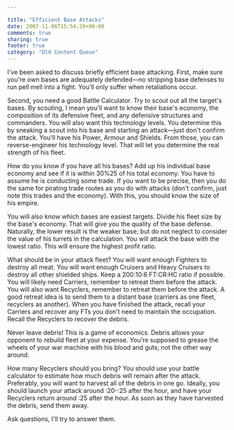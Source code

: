 ```yaml
---

title: "Efficient Base Attacks"
date: 2007-11-06T15:54:29+00:00
comments: true
sharing: true
footer: true
category: "Old Content Queue"
---
```


I've been asked to discuss briefly efficient base attacking. First, make sure you're own bases are adequately defended&mdash;no stripping base defenses to run pell mell into a fight. You'll only suffer when retaliations occur.

Second, you need a good Battle Calculator. Try to scout out all the target's bases. By scouting, I mean you'll want to know their base's economy, the composition of its defensive fleet, and any defensive structures and commanders. You will also want this technology levels. You determine this by sneaking a scout into his base and starting an attack&mdash;just don't confirm the attack. You'll have his Power, Armour and Shields. From those, you can reverse-engineer his technology level. That will let you determine the real strength of his fleet.

How do you know if you have all his bases? Add up his individual base economy and see if it is within 30%25 of his total economy. You have to assume he is conducting some trade. If you want to be precise, then you do the same for pirating trade routes as you do with attacks (don't confirm, just note this trades and the economy). With this, you should know the size of his empire.

You will also know which bases are easiest targets. Divide his fleet size by the base's economy. That will give you the quality of the base defense. Naturally, the lower result is the weaker base; but do not neglect to consider the value of his turrets in the calculation. You will attack the base with the lowest ratio. This will ensure the highest profit ratio.

What should be in your attack fleet? You will want enough Fighters to destroy all meat. You will want enough Cruisers and Heavy Cruisers to destroy all other shielded ships. Keep a 200:10:6 FT:CR:HC ratio if possible. You will likely need Carriers, remember to retreat them before the attack. You will also want Recyclers, remember to retreat them before the attack. A good retreat idea is to send them to a distant base (carriers as one fleet, recyclers as another). When you have finished the attack, recall your Carriers and recover any FTs you don't need to maintain the occupation. Recall the Recyclers to recover the debris.

Never leave debris! This is a game of economics. Debris allows your opponent to rebuild fleet at your expense. You're supposed to grease the wheels of your war machine with his blood and guts; not the other way around.

How many Recyclers should you bring? You should use your battle calculator to estimate how much debris will remain after the attack. Preferably, you will want to harvest all of the debris in one go. Ideally, you should launch your attack around :20-:25 after the hour, and have your Recyclers return around :25 after the hour. As soon as they have harvested the debris, send them away.

Ask questions, I'll try to answer them.
